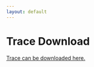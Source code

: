 ```yaml
---
layout: default
---
```


# Trace Download

[Trace can be downloaded here.](https://www.dropbox.com/s/qlwm3bat40fmy87/Trace.7z)

